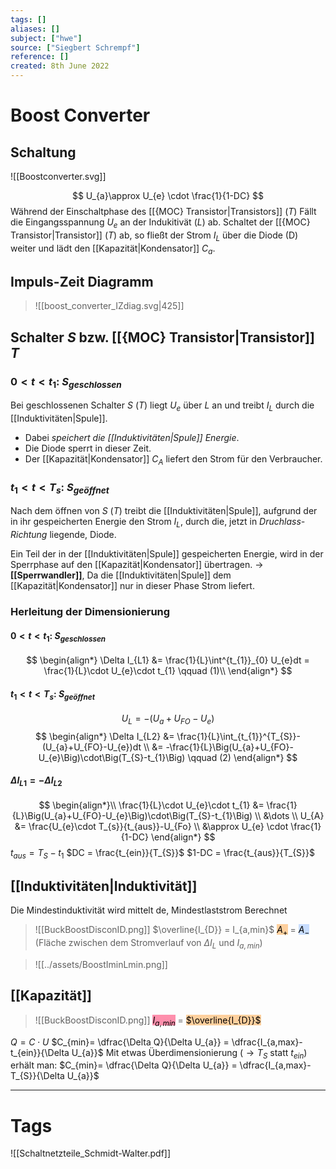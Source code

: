 ```yaml
---
tags: []
aliases: []
subject: ["hwe"]
source: ["Siegbert Schrempf"]
reference: []
created: 8th June 2022
---
```


# Boost Converter
## Schaltung
![[Boostconverter.svg]]

$$
U_{a}\approx U_{e} \cdot \frac{1}{1-DC}
$$
Während der Einschaltphase des [[{MOC} Transistor|Transistors]] $(T)$ Fällt die Eingangsspannung $U_{e}$ an der Indukitivät $(L)$ ab.
Schaltet der [[{MOC} Transistor|Transistor]] $(T)$ ab, so fließt der Strom $I_{L}$ über die Diode (D) weiter und lädt den [[Kapazität|Kondensator]] $C_{a}$.

## Impuls-Zeit Diagramm
> ![[boost_converter_IZdiag.svg|425]]

## Schalter $S$ bzw. [[{MOC} Transistor|Transistor]] $T$
### $0<t<t_{1}$: $S_{geschlossen}$
Bei geschlossenen Schalter $S$ $(T)$ liegt $U_{e}$ über $L$ an und treibt $I_{L}$ durch die [[Induktivitäten|Spule]].
 - Dabei *speichert die [[Induktivitäten|Spule]] Energie*.
 - Die Diode sperrt in dieser Zeit.
 - Der [[Kapazität|Kondensator]] $C_{A}$ liefert den Strom für den Verbraucher.

### $t_{1}<t<T_{s}$: $S_{geöffnet}$
Nach dem öffnen von $S$ $(T)$ treibt die [[Induktivitäten|Spule]], aufgrund der in ihr gespeicherten Energie den Strom $I_{L}$, durch die, jetzt in *Druchlass-Richtung* liegende, Diode.

Ein Teil der in der [[Induktivitäten|Spule]] gespeicherten Energie, wird in der Sperrphase auf den [[Kapazität|Kondensator]] übertragen.
$\rightarrow$ **[[Sperrwandler]]**, Da die [[Induktivitäten|Spule]] dem [[Kapazität|Kondensator]] nur in dieser Phase Strom liefert.

### Herleitung der Dimensionierung
#### $0<t<t_{1}$: $S_{geschlossen}$
$$
\begin{align*}
	\Delta I_{L1} &= \frac{1}{L}\int^{t_{1}}_{0} U_{e}dt = \frac{1}{L}\cdot U_{e}\cdot t_{1} \qquad (1)\\
\end{align*}
$$
#### $t_{1}<t<T_{s}$: $S_{geöffnet}$
$$U_{L} = -(U_{a}+U_{FO}-U_{e})$$
$$
\begin{align*}
\Delta I_{L2} &= \frac{1}{L}\int_{t_{1}}^{T_{S}}- (U_{a}+U_{FO}-U_{e})dt
\\
&= -\frac{1}{L}\Big(U_{a}+U_{FO}-U_{e}\Big)\cdot\Big(T_{S}-t_{1}\Big) \qquad (2)
\end{align*}
$$
#### $\Delta I_{L1}= -\Delta I_{L2}$
$$
\begin{align*}\\
\frac{1}{L}\cdot U_{e}\cdot t_{1} &= \frac{1}{L}\Big(U_{a}+U_{FO}-U_{e}\Big)\cdot\Big(T_{S}-t_{1}\Big)
\\
&\dots
\\
U_{A} &= \frac{U_{e}\cdot T_{s}}{t_{aus}}-U_{Fo}
\\
&\approx U_{e} \cdot \frac{1}{1-DC}
\end{align*}
$$
$t_{aus}= T_{S} - t_{1}$
$DC = \frac{t_{ein}}{T_{S}}$
$1-DC = \frac{t_{aus}}{T_{S}}$
## [[Induktivitäten|Induktivität]]
Die Mindestinduktivität wird mittelt de, Mindestlaststrom Berechnet
>![[BuckBoostDisconID.png]]
>$\overline{I_{D}} = I_{a,min}$
><mark style="background: #FFB86CA6;">$A_{+}$</mark> = <mark style="background: #ADCCFFA6;">$A_{-}$</mark> (Fläche zwischen dem Stromverlauf von $\Delta I_{L}$ und $I_{a,min}$)

>![[../assets/BoostIminLmin.png]]

## [[Kapazität]]
>![[BuckBoostDisconID.png]]
> <mark style="background: #FF5582A6;">$I_{a,min}$</mark> = <mark style="background: #FFB86CA6;">$\overline{I_{D}}$</mark> 

$Q=C\cdot U$
$C_{min}= \dfrac{\Delta Q}{\Delta U_{a}} = \dfrac{I_{a,max}-t_{ein}}{\Delta U_{a}}$
Mit etwas Überdimensionierung ($\rightarrow T_{S}$ statt $t_{ein}$) erhält man:
$C_{min}= \dfrac{\Delta Q}{\Delta U_{a}} = \dfrac{I_{a,max}-T_{S}}{\Delta U_{a}}$

---
# Tags
![[Schaltnetzteile_Schmidt-Walter.pdf]]